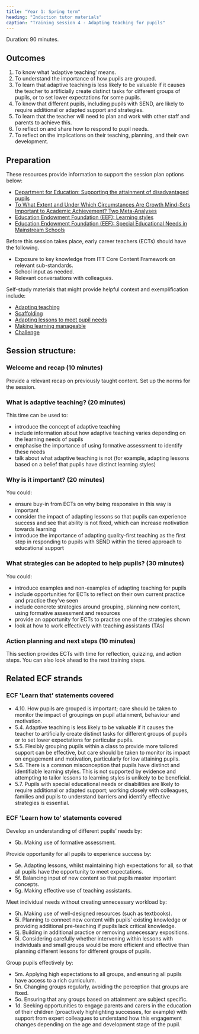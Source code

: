 ```yaml
---
title: "Year 1: Spring term"
heading: "Induction tutor materials"
caption: "Training session 4 - Adapting teaching for pupils"
---
```


Duration: 90 minutes.

## Outcomes

1. To know what ‘adaptive teaching’ means.
2. To understand the importance of how pupils are grouped.
3. To learn that adaptive teaching is less likely to be valuable if it causes the teacher to artificially create distinct tasks for different groups of pupils, or to set lower expectations for some pupils.
4. To know that different pupils, including pupils with SEND, are likely to require additional or adapted support and strategies.
5. To learn that the teacher will need to plan and work with other staff and parents to achieve this.
6. To reflect on and share how to respond to pupil needs.
7. To reflect on the implications on their teaching, planning, and their own development.

## Preparation 

These resources provide information to support the session plan options below:

- [Department for Education: Supporting the attainment of disadvantaged pupils](https://assets.publishing.service.gov.uk/government/uploads/system/uploads/attachment_data/file/473976/DFE-RS411_Supporting_the_attainment_of_disadvantaged_pupils_-_briefing_for_school_leaders.pdf)
- [To What Extent and Under Which Circumstances Are Growth Mind-Sets Important to Academic Achievement? Two Meta-Analyses](https://journals.sagepub.com/doi/10.1177/0956797617739704)
- [Education Endowment Foundation (EEF): Learning styles](https://educationendowmentfoundation.org.uk/education-evidence/teaching-learning-toolkit/learning-styles)
- [Education Endowment Foundation (EEF): Special Educational Needs in Mainstream Schools](https://educationendowmentfoundation.org.uk/education-evidence/guidance-reports/send)

Before this session takes place, early career teachers (ECTs) should have the following.
- Exposure to key knowledge from ITT Core Content Framework on relevant sub-standards.
- School input as needed.
- Relevant conversations with colleagues.

Self-study materials that might provide helpful context and exemplification include:
- [Adapting teaching](/ambition-institute/year-1-instruction/spring-week-6-ect-video) 
- [Scaffolding](/ambition-institute/year-1-instruction/spring-week-9-ect-video)
- [Adapting lessons to meet pupil needs](/ambition-institute/year-1-subject/summer-week-11-ect-lesson-content)
- [Making learning manageable](/ambition-institute/year-1-behaviour/autumn-week-8-ect-video)
- [Challenge](/ambition-institute/year-1-behaviour/autumn-week-9-ect-video)

## Session structure: 

### Welcome and recap (10 minutes)

Provide a relevant recap on previously taught content. Set up the norms for the session.

### What is adaptive teaching? (20 minutes)

This time can be used to:
- introduce the concept of adaptive teaching
- include information about how adaptive teaching varies depending on the learning needs of pupils
- emphasise the importance of using formative assessment to identify these needs
- talk about what adaptive teaching is not (for example, adapting lessons based on a belief that pupils have distinct learning styles)

### Why is it important? (20 minutes)

You could:
- ensure buy-in from ECTs on why being responsive in this way is important
- consider the impact of adapting lessons so that pupils can experience success and see that ability is not fixed, which can increase motivation towards learning
- introduce the importance of adapting quality-first teaching as the first step in responding to pupils with SEND within the tiered approach to educational support

### What strategies can be adopted to help pupils? (30 minutes)

You could:
- introduce examples and non-examples of adapting teaching for pupils
- include opportunities for ECTs to reflect on their own current practice and practice they’ve seen
- include concrete strategies around grouping, planning new content, using formative assessment and resources
- provide an opportunity for ECTs to practise one of the strategies shown
- look at how to work effectively with teaching assistants (TAs)

### Action planning and next steps (10 minutes) 

This section provides ECTs with time for reflection, quizzing, and action steps. You can also look ahead to the next training steps. 

## Related ECF strands

### ECF 'Learn that’ statements covered
- 4.10. How pupils are grouped is important; care should be taken to monitor the impact of groupings on pupil attainment, behaviour and motivation.
- 5.4. Adaptive teaching is less likely to be valuable if it causes the teacher to artificially create distinct tasks for different groups of pupils or to set lower expectations for particular pupils.
- 5.5. Flexibly grouping pupils within a class to provide more tailored support can be effective, but care should be taken to monitor its impact on engagement and motivation, particularly for low attaining pupils.
- 5.6. There is a common misconception that pupils have distinct and identifiable learning styles. This is not supported by evidence and attempting to tailor lessons to learning styles is unlikely to be beneficial.
- 5.7. Pupils with special educational needs or disabilities are likely to require additional or adapted support; working closely with colleagues, families and pupils to understand barriers and identify effective strategies is essential.

### ECF 'Learn how to’ statements covered 

Develop an understanding of different pupils’ needs by:  
- 5b. Making use of formative assessment.  

Provide opportunity for all pupils to experience success by: 
- 5e. Adapting lessons, whilst maintaining high expectations for all, so that all pupils have the opportunity to meet expectations.
- 5f. Balancing input of new content so that pupils master important concepts.
- 5g. Making effective use of teaching assistants.

Meet individual needs without creating unnecessary workload by:
- 5h. Making use of well-designed resources (such as textbooks).
- 5i. Planning to connect new content with pupils’ existing knowledge or providing additional pre-teaching if pupils lack critical knowledge.
- 5j. Building in additional practice or removing unnecessary expositions.
- 5l. Considering carefully whether intervening within lessons with individuals and small groups would be more efficient and effective than planning different lessons for different groups of pupils.

Group pupils effectively by:
- 5m. Applying high expectations to all groups, and ensuring all pupils have access to a rich curriculum.
- 5n. Changing groups regularly, avoiding the perception that groups are fixed.
- 5o. Ensuring that any groups based on attainment are subject specific.
- 1d. Seeking opportunities to engage parents and carers in the education of their children (proactively highlighting successes, for example) with support from expert colleagues to understand how this engagement changes depending on the age and development stage of the pupil.
